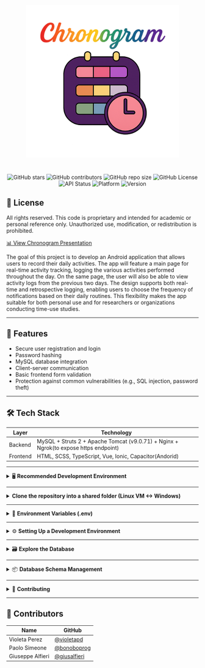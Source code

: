 <p align="center">
  <img src="docs/Logo.png" alt="Chronogram Title" width="400"/>
</p>


<p align="center" style="margin-top: 40px;">
    <img src="https://img.shields.io/github/stars/bonoboprog/Chronogram?style=plastic&color=FF2E2E&labelColor=2d0052" alt="GitHub stars">         <!-- Rosso -->
    <img src="https://img.shields.io/github/contributors/bonoboprog/Chronogram?style=plastic&color=FF7F00&labelColor=2d0052" alt="GitHub contributors"> <!-- Arancione -->
    <img src="https://img.shields.io/github/repo-size/bonoboprog/Chronogram?style=plastic&color=FFFF33&labelColor=2d0052" alt="GitHub repo size">  <!-- Giallo -->
    <img src="https://img.shields.io/github/license/bonoboprog/Chronogram?style=plastic&color=33FF33&labelColor=2d0052" alt="GitHub License">     <!-- Verde -->
    <img src="https://img.shields.io/badge/API%20Status-stable-33CCFF?style=plastic&labelColor=2d0052" alt="API Status">                          <!-- Azzurro -->
    <img src="https://img.shields.io/badge/Platform-Android-6666FF?style=plastic&labelColor=2d0052" alt="Platform">                               <!-- Blu -->
    <img src="https://img.shields.io/badge/Version-1.0.0-CC66FF?style=plastic&labelColor=2d0052" alt="Version">                                   <!-- Viola -->
</p>









## 💼 License

All rights reserved.
This code is proprietary and intended for academic or personal reference only.
Unauthorized use, modification, or redistribution is prohibited.

[📊 View Chronogram Presentation](https://docs.google.com/presentation/d/14NgOd5NSt-bIzUknydG7A0ilcgBkQL68LGOZmH8EEhI/edit?slide=id.g35803e53045_1_16)

The goal of this project is to develop an Android application that allows users to record their daily activities. The app will feature a main page for real-time activity tracking, logging the various activities performed throughout the day. On the same page, the user will also be able to view activity logs from the previous two days. The design supports both real-time and retrospective logging, enabling users to choose the frequency of notifications based on their daily routines. This flexibility makes the app suitable for both personal use and for researchers or organizations conducting time-use studies.

---

## 🚀 Features

* Secure user registration and login
* Password hashing
* MySQL database integration
* Client-server communication
* Basic frontend form validation
* Protection against common vulnerabilities (e.g., SQL injection, password theft)


---

## 🛠️ Tech Stack

| Layer    | Technology              |
| -------- | ----------------------- |
| Backend  | MySQL + Struts 2 + Apache Tomcat (v9.0.71) + Nginx + Ngrok(to expose https endpoint)       |
| Frontend | HTML, SCSS, TypeScript, Vue, Ionic, Capacitor(Andorid)   |


---

<details>
<summary>🖥️ <strong>Recommended Development Environment</strong></summary>

To ensure smooth setup and compatibility, the project is intended to be run as follows:

The recommended development setup is:
- **Windows** as the **host OS** (running the frontend)
- A **Ubuntu Linux virtual machine** (e.g., via **VMware**) as the **backend environment**

> [!Important]  
> ⚠️ The backend has **not been tested on WSL2** (Windows Subsystem for Linux). Its compatibility is currently unknown, so it is **not recommended** to use WSL2 for backend development.

</details>

---

<details>
<summary><strong>Clone the repository into a shared folder (Linux VM <-> Windows)</strong></summary>

   To ensure seamless collaboration between the **frontend (Windows)** and **backend (Linux VM)**, it's recommended to clone the repository into a **shared folder** that both systems can access (e.g., VMWare shared folder or a mounted network drive).

   This allows the Windows-hosted frontend and the Linux-hosted backend to work with the same source code base.

   ```bash
   # From inside your Linux virtual machine:
   cd /path/to/shared/folder
   git clone https://github.com/bonoboprog/Chronogram.git
   cd Chronogram
   ```
</details>



---
<details>
<summary>🔐 <strong>Environment Variables (.env)</strong></summary>

> [!IMPORTANT]
> ⚠️ **Make sure all `.env` files are saved with LF (Unix-style) line endings — especially after each edit.**  
> On Windows, you can switch from `CRLF` to `LF` in the bottom-right corner of editors like VS Code.  
> This prevents parsing issues in Docker, Node, and other tools.


The project uses two environment configuration files that look like these:



### 1. Root `.env` (Backend Configuration)
Located in the project root folder:

```env
# Database
MYSQL_ROOT_PASSWORD=your_root_password
MYSQL_DATABASE=chronogram
MYSQL_USER=chronouser
MYSQL_PASSWORD=your_db_password
# API Keys
LLM_API_KEY=your_openrouter_api_key
# Email
MAIL_HOST=smtp.gmail.com
MAIL_PORT=587
MAIL_USER=your_email@gmail.com
MAIL_PASSWORD=your_app_password
# Security
JWT_SECRET_KEY=your_jwt_secret_key
APP_CANONICAL_URL=http://localhost:8100
```

### 2. Front `.env` (Frontend Configuration)

Located in /frontend folder

```env
VITE_API_BASE_URL=https://your-ngrok-subdomain.ngrok-free.app/chronogram
```
</details>

---

<details>
<summary>⚙️ <strong>Setting Up a Development Environment</strong></summary>

0. **Backend Environment Setup (on Linux)**

   These are required globally on your Linux system before launching the app in the forntend in Windows.

   ````bash
	# --- Java 11+ ---
	sudo apt update
	sudo apt install openjdk-11-jdk

	# Verify Java version
	java -version

	# --- Maven ---
	sudo apt install maven

	# Verify Maven version
	mvn -v

	# --- Node.js (v18.x recommended) ---
	# Use Node Version Manager (nvm) to install/manage Node versions
	curl -o- [https://raw.githubusercontent.com/nvm-sh/nvm/v0.39.3/install.sh](https://raw.githubusercontent.com/nvm-sh/nvm/v0.39.3/install.sh) | bash
	source ~/.bashrc
	nvm install 18
	nvm use 18

	# Verify Node.js and npm
	node -v
	npm -v

	# --- Docker + Docker Compose ---
	docker -v
	docker compose version

   ````




1. **Install ngrok on Linux and start a tunnel**

   Install ngrok via Apt with the following command:


   ```bash
	curl -sSL https://ngrok-agent.s3.amazonaws.com/ngrok.asc \
  	  | sudo tee /etc/apt/trusted.gpg.d/ngrok.asc >/dev/null \
  	  && echo "deb https://ngrok-agent.s3.amazonaws.com buster main" \
  	  | sudo tee /etc/apt/sources.list.d/ngrok.list \
          && sudo apt update \
          && sudo apt install ngrok
   ```

   Add your authtoken (If you don’t have an authtoken then [Sign up](https://dashboard.ngrok.com/signup) for a free account).

   ```bash
   ngrok config add-authtoken <YOUR_NGROK_AUTHTOKEN>
   ```
   
   Start an endpoint:

   ```bash
   ngrok http 80
   ```

2. **Start backend environment on Linux**

   First, move into the cloned `Chronogram` repository folder, then navigate to the backend scripts directory and run the setup script:

   ```bash
   cd ~/path/to/Chronogram/scripts/backend_scripts
   ./setup_fresh_backend.sh
   ```
    This script will:

    - Stop and remove old containers
    - Build the backend (`build.sh`)
    - Start MySQL and Tomcat and Nginx

3. **Refresh backend after making code changes**

   ```bash
   ./refresh_tomcat_server.sh
   ```

4. **Set up the LLM with your API key 🔑**

   1. Go to [https://openrouter.ai](https://openrouter.ai)
   2. Click **Sign In** in the top-right corner and log in (you can use GitHub, Google, etc.)
   3. Go to the [API Keys Dashboard](https://openrouter.ai/keys)
   4. Click **"Create new key"**
   5. Copy your newly generated key
   6. Paste it into your `.env` file as follows:

      ```env
      LLM_API_KEY=your_openrouter_key_here
      ```


5. **Frontend Environment Setup (on Windows)**

   This section sets up the frontend development environment on **Windows**, including Node.js via `fnm` (Fast Node Manager) and the Ionic CLI.

   > ⚠️ The frontend must be developed on **Windows**, and Node.js should be installed using `fnm`, as recommended by the official Node.js documentation for Windows.

   ````powershell
   # --- Install fnm (Fast Node Manager) ---
   # Open PowerShell and run the following
   
   # Download and install fnm:
   winget install Schniz.fnm
   
   # Download and install Node.js:
   fnm install 22

   # Verify the Node.js version:
   node -v # Should print "v22.14.0".

   # Verify npm version:
   npm -v # Should print "10.9.2".

   # --- Install Ionic CLI globally ---
   npm install -g @ionic/cli

   # Verify Ionic version
   ionic -v
   ````



6. **Launch the app frontend in Windows**

   Open a terminal window — preferably the **integrated terminal** of your favorite IDE — and navigate to the `frontend/` folder located in the project root. Then run:

   ```bash
   ionic build
   ionic serve
   ```
   



7. **Connect to MySQL container from Windows (e.g., using MySQL Workbench)**

   If you want to inspect or manage the backend MySQL database from **Windows**, you can connect to the running MySQL container using tools like **MySQL Workbench**.

   The MySQL container exposes the **default MySQL port 3306** to the host, making it accessible from Windows as long as the Docker host is reachable (e.g., if running on a local Linux VM with bridged or host networking).

   #### ✅ Steps:

   1. Open **MySQL Workbench** on Windows.
   2. Create a **new connection** with the following settings:
      - **Hostname**: IP address or hostname of the Linux VM (e.g., `192.168.x.x`)
      - **Port**: `3306`
      - **Username**: use the `MYSQL_USER` defined in the backend `.env` file
      - **Password**: use the corresponding `MYSQL_PASSWORD` (check "Store in Vault…" if desired)
   3. Test the connection and save.

   > 💡 You can find the database name in the `.env` file under `MYSQL_DATABASE`.

   > ⚠️ Make sure the container is up and that the port `3306` is properly published in `docker-compose.yml`, e.g.:
   > ```yaml
   > ports:
   >   - "3306:3306"
   > ```

   > 🔐 Ensure no firewall or network rule is blocking the connection between Windows and the Linux host.
</details>

---

<details> 
<summary>🗃️ <strong>Explore the Database</strong></summary>


 1. **Access via terminal:**

    ```bash
    docker exec -it chronogram-mysql mysql -u chronouser -pchronopass chronogram
    ```

 2. **Verify the tables:**

    ```bash
    SHOW TABLES;
    DESCRIBE nome_tabella;
    ```

</details>

---

<details>
<summary>📦 <strong>Database Schema Management</strong></summary>

1. **After making EER/Workbench changes → forward engineer into MySQL container**

2. **Export the schema**

   ```bash
   ./export_schema.sh
   ```

3. **Version the schema**

   ```bash
   git add docker/init/schema.sql
   git commit -m "🔄 DB structure updated"
   git push
   ```

> \[!IMPORTANT]
> ⚠️ The `setup_fresh_backend.sh` script automatically loads `schema.sql` only on the first startup (empty volume).
>
> To force a reset:
>
> ```bash
> docker compose down -v
> ./setup_fresh_backend.sh
> ```
</details>

---

<details>
<summary>🤝 <strong>Contributing</strong></summary>

Each contributor can:

```bash
git clone ...
./dev_setup.sh
```

Then contribute to:

* Backend (Java)
* Frontend (/mobile)
* Schema DB (`export_schema.sh`)

> \[!NOTE]
> 🧠 Note: The `schema.sql` file is the single source of truth for the database!
</details>

---

## 👥 Contributors

| Name             | GitHub                                         |
| ---------------- | ---------------------------------------------- |
| Violeta Perez    | [@violetapd](https://github.com/violetapd)     |
| Paolo Simeone    | [@bonoboprog](https://github.com/bonoboprog)   |
| Giuseppe Alfieri | [@giusalfieri](https://github.com/giusalfieri) |

